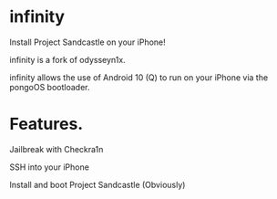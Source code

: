 # infinity
Install Project Sandcastle on your iPhone!

infinity is a fork of odysseyn1x. 

infinity allows the use of Android 10 (Q) to run on your iPhone via the pongoOS bootloader.

# Features.
Jailbreak with Checkra1n

SSH into your iPhone

Install and boot Project Sandcastle (Obviously)
